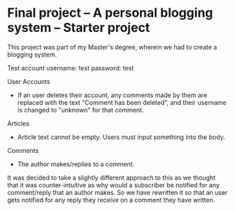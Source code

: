Final project &ndash; A personal blogging system &ndash; Starter project
==========
This project was part of my Master's degree, wherein we had to create a blogging system. 


Test account
username: test
password: test


User Accounts 
- If an user deletes their account, any comments made by them are replaced with the text "Comment has been deleted", and their
username is changed to "unknown" for that comment.

Articles 
- Article text cannot be empty. Users must input something into the body.

Comments
- The author makes/replies to a comment.

It was decided to take a slightly different approach to this as we thought that it was counter-intuitive as why would a subscriber
be notified for any comment/reply that an author makes. So we have rewritten it so that an user gets notified for any reply they
receive on a comment they have written.
